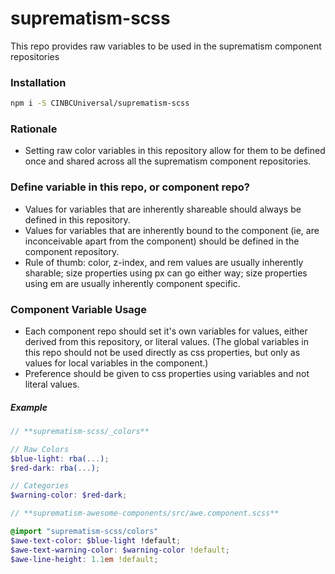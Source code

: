 # suprematism-scss
This repo provides raw variables to be used in the suprematism component repositories

### Installation
```bash
npm i -S CINBCUniversal/suprematism-scss
```

### Rationale

- Setting raw color variables in this repository allow for them to be
  defined once and shared across all the suprematism component repositories.


### Define variable in this repo, or component repo?

- Values for variables that are inherently shareable should always be
  defined in this repository.
- Values for variables that are inherently bound to the component
  (ie, are inconceivable apart from the component) should be defined in
  the component repository.
- Rule of thumb: color, z-index, and rem values are usually inherently
  sharable; size properties using px can go either way; size properties
  using em are usually inherently component specific.


### Component Variable Usage

- Each component repo should set it's own variables for values, either derived
  from this repository, or literal values. (The global variables in this repo
  should not be used directly as css properties, but only as values for local
  variables in the component.)
- Preference should be given to css properties using variables
  and not literal values.


##### Example
```scss
// **suprematism-scss/_colors**

// Raw Colors
$blue-light: rba(...);
$red-dark: rba(...);

// Categories
$warning-color: $red-dark;
```
```scss
// **suprematism-awesome-components/src/awe.component.scss**

@import "suprematism-scss/colors"
$awe-text-color: $blue-light !default;
$awe-text-warning-color: $warning-color !default;
$awe-line-height: 1.1em !default;
```
